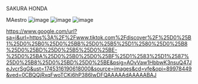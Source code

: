 
SAKURA HONDA

MAestro
![image](https://github.com/user-attachments/assets/05d00ece-5364-47d3-853d-55e3b93fce97)
![image](https://github.com/user-attachments/assets/a0bf5b15-1dfa-41f7-8950-8ecbd4b2d4de)
![image](https://github.com/user-attachments/assets/37ad1dd5-1ba7-40c2-8c65-e21e17a7731f)

https://www.google.com/url?sa=i&url=https%3A%2F%2Fwww.tiktok.com%2Fdiscover%2F%25D0%25B1%25D0%25B0%25D0%25BB%25D0%25B5%25D1%2580%25D0%25B8%25D0%25BD%25D0%25B5%25D0%25BE-%25D0%25BA%25D0%25B0%25D0%25BF%25D1%2583%25D1%2587%25D0%25B8%25D0%25BD%25D0%25BE&psig=AOvVaw1HbbwK3nsuQ47JeJvcrSgG&ust=1745316190618000&source=images&cd=vfe&opi=89978449&ved=0CBQQjRxqFwoTCKi6hP386IwDFQAAAAAdAAAAABAJ
